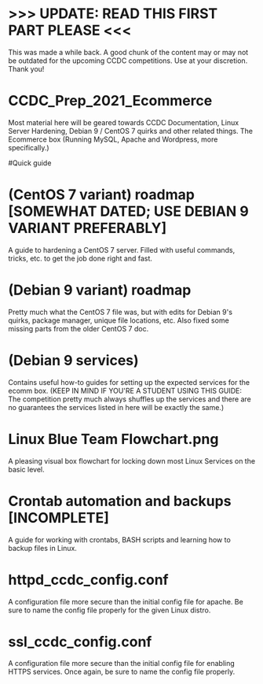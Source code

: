 # >>> UPDATE: READ THIS FIRST PART PLEASE <<<
This was made a while back. A good chunk of the content may or may not be outdated for the upcoming CCDC competitions. Use at your discretion. Thank you!

# CCDC_Prep_2021_Ecommerce
Most material here will be geared towards CCDC Documentation, Linux Server Hardening, Debian 9 / CentOS 7 quirks and other related things. The Ecommerce box (Running MySQL, Apache and Wordpress, more specifically.)

#Quick guide

# (CentOS 7 variant) roadmap [SOMEWHAT DATED; USE DEBIAN 9 VARIANT PREFERABLY] 
A guide to hardening a CentOS 7 server. Filled with useful commands, 
tricks, etc. to get the job done right and fast.

# (Debian 9 variant) roadmap 
Pretty much what the CentOS 7 file was, but with edits for Debian 9's quirks, package manager, unique file locations, etc. 
Also fixed some missing parts from the older CentOS 7 doc.

# (Debian 9 services) 
Contains useful how-to guides for setting up the expected services for the ecomm box. (KEEP IN MIND IF YOU'RE A STUDENT USING THIS GUIDE: The competition
pretty much always shuffles up the services and there are no guarantees the services listed in here will be exactly the same.)

# Linux Blue Team Flowchart.png
A pleasing visual box flowchart for locking down most Linux Services on the basic level.  

# Crontab automation and backups [INCOMPLETE] 
A guide for working with crontabs, BASH scripts and learning how to backup files in Linux.   

# httpd_ccdc_config.conf
A configuration file more secure than the initial config file for apache. Be sure to name the config file properly for the given Linux distro.

# ssl_ccdc_config.conf
A configuration file more secure than the initial config file for enabling HTTPS services. Once again, be sure to name the config file properly.
